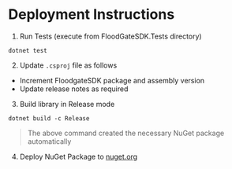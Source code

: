 # Deployment Instructions

1. Run Tests (execute from FloodGateSDK.Tests directory)

```
dotnet test
```

2. Update `.csproj` file as follows

- Increment FloodgateSDK package and assembly version
- Update release notes as required

3. Build library in Release mode

```
dotnet build -c Release
```

> The above command created the necessary NuGet package automatically

4. Deploy NuGet Package to [nuget.org](https://www.nuget.org/packages/FloodGateSDK/)
